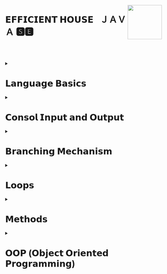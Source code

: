 **<div align="left"></div>** 

<img align="right" width="110" height="110" src="https://user-images.githubusercontent.com/19970595/196669301-8cd9fc25-3f95-42d2-b965-94a5063ef865.jpg"/>

<div><h1 align="left">𝗘𝗙𝗙𝗜𝗖𝗜𝗘𝗡𝗧 𝗛𝗢𝗨𝗦𝗘⠀ＪＡＶＡ 🆂🅴   </h1></div>

### <h3 align="left"></h3> </br> </br> </br>




<!--########################################################################################################################-->
<!-- JAVA LANGUAGE BASİCS -->

<details>
     <summary align="left" ><h1>𝗟𝗮𝗻𝗴𝘂𝗮𝗴𝗲 𝗕𝗮𝘀𝗶𝗰𝘀</h1></summary>
 
 ---
  
<details>
     <summary> <h3>Primitive Types</h3></summary>
   
|#|**Date Range**|**Topic**|**Lesson's Codes**|
|-|-----------|---------|-------------|      
|1|`23.09.2022 - 25.09.2022`|[Primitive Types](https://github.com/erenuygur/EfficientHouseJava/tree/main/src/lessons/languagebasics#user-content-merhama-burası-language-basics)|[Lesson 1](https://github.com/erenuygur/EfficientHouseJava/blob/main/src/lessons/languagebasics/PrimitiveTypes.java#L1)

</details>


<details>
     <summary> <h3>Operators</h3></summary>
     
|#|**Date Range**|**Topic**|**Lesson's Codes**|      
|-|--------|---------|-------------|    
|1|```01.10.2022 - 02.10.2022```|[Operators](https://github.com/erenuygur/EfficientHouseJava/tree/main/src/lessons/languagebasics)|[Lesson 2](https://github.com/erenuygur/EfficientHouseJava/blob/main/src/lessons/languagebasics/Operators.java#L1) 
|2|`08.10.2022 - 09.10.2022`|[And Operators](https://github.com/erenuygur/EfficientHouseJava/tree/main/src/lessons/languagebasics)|[Lesson 3](https://github.com/erenuygur/EfficientHouseJava/blob/main/src/lessons/languagebasics/AndOperators.java#L1) 
|3|`15.10.2022 - 16.10.2022`|[Or Operators](https://github.com/erenuygur/EfficientHouseJava/tree/main/src/lessons/languagebasics)|[Lesson 4](https://github.com/erenuygur/EfficientHouseJava/blob/main/src/lessons/languagebasics/OrOperators.java#L1) 
|4|`22.10.2022 - 23.10.2022`|[Ternary Operator](https://github.com/erenuygur/EfficientHouseJava/tree/main/src/lessons/languagebasics)|[Lesson 5](https://github.com/erenuygur/EfficientHouseJava/blob/main/src/lessons/languagebasics/TernaryOperator.java#L1)
     
     
<details>
     <summary> <h4>Operators Examples</h4></summary>
  
|#|**Date Range**|**Topic**|    
|-|--------|---------|    
|1|`01.10.2022 - 23.10.2022`|[**Operator examples**](https://github.com/erenuygur/EfficientHouseJava/blob/main/src/lessons/languagebasics/OperatorsExample.java)
     
</details>

</details>

     
<details>
     <summary> <h3>Expression and Assigment</h3></summary>
     
|#|**Date Range**|**Topic**|**Lesson's codes**|     
|-|--------|---------|-------------|      
|1|`29.10.2022 - 30.10.2022`|[Expression and Assigment](https://github.com/erenuygur/EfficientHouseJava/tree/main/src/lessons/languagebasics)|[Lesson 6](https://github.com/erenuygur/EfficientHouseJava/blob/main/src/lessons/languagebasics/ExpressionsAndAssignment.java)
     
</details>
     
---
     
</details>




<!--########################################################################################################################-->
<!-- JAVA CONSOL İNPUT OUTPUT -->

<details>
     <summary align="left" ><h1>𝗖𝗼𝗻𝘀𝗼𝗹 𝗜𝗻𝗽𝘂𝘁 𝗮𝗻𝗱 𝗢𝘂𝘁𝗽𝘂𝘁</h1></summary>

<details>
     <summary><h3>String</h3></summary>
   
|#|**Date Range**|**Topic**|**Lesson's Codes**|**Context**|      
|-|--------|---------|-------------|-----------|      
|1|`05.11.2022 - 06.11.2022`| [String Class](https://github.com/erenuygur/EfficientHouseJava/blob/main/src/lessons/l3/string/StringClass.java)
     
<details>
     <summary><h3>String Methods</h3></summary>
   
##### 💠 [CharAt](https://github.com/erenuygur/EfficientHouseJava/blob/main/src/lessons/l3/string/ChartAt.java)
##### 💠 [CompareTo](https://github.com/erenuygur/EfficientHouseJava/blob/main/src/lessons/l3/string/CompareTo.java)  
##### 💠 [Equals](https://github.com/erenuygur/EfficientHouseJava/blob/main/src/lessons/l3/string/Equals.java)  
##### 💠 [Immutable](https://github.com/erenuygur/EfficientHouseJava/blob/main/src/lessons/l3/string/Immutable.java)  
##### 💠 [IndexOf](https://github.com/erenuygur/EfficientHouseJava/blob/main/src/lessons/l3/string/IndexOf.java)  
##### 💠 [Length](https://github.com/erenuygur/EfficientHouseJava/blob/main/src/lessons/l3/string/Length.java)  
##### 💠 [SubString](https://github.com/erenuygur/EfficientHouseJava/blob/main/src/lessons/l3/string/SubString.java)
##### 💠 [Trim](https://github.com/erenuygur/EfficientHouseJava/blob/main/src/lessons/l3/string/Trim.java)  
##### 💠 [UpperLowerCase](https://github.com/erenuygur/EfficientHouseJava/blob/main/src/lessons/l3/string/UpperLower.java)      
     
</details>
     
</details>

     
<details>
     <summary><h3>Print Methods</h3></summary>
   
##### 💠 [Print Methods](https://github.com/erenuygur/EfficientHouseJava/blob/main/src/lessons/l4/PrintMethods.java) 

</details>

     
<details>
     <summary><h3>Scanner Class</h3></summary>
   
##### 💠 [Scanner Class](https://github.com/erenuygur/EfficientHouseJava/blob/main/src/lessons/l5/ScannerClass.java)
     
<details>
     <summary><h4>Scanner Examples</h4></summary>

###### 🔸 [Example - Ⅰ ](https://github.com/erenuygur/EfficientHouseJava/blob/main/src/lessons/l5/ScannerExamples.java)

</details>     

</details>

---     
     
</details>




<!--########################################################################################################################-->
<!-- JAVA BRANCHING MECHANISM -->

<details>
     <summary align="left" ><h1>𝗕𝗿𝗮𝗻𝗰𝗵𝗶𝗻𝗴 𝗠𝗲𝗰𝗵𝗮𝗻𝗶𝘀𝗺</h1></summary>
  
<details>
     <summary><h3>If - Else</h3></summary>   
     
##### 💠 [If - Else ](https://github.com/erenuygur/EfficientHouseJava/blob/main/src/lessons/l6/IfElse.java)       
     
<details>
     <summary><h4>If - Else Examples</h4></summary>

###### 🔸 [Example - Ⅰ ](https://github.com/erenuygur/EfficientHouseJava/blob/main/src/lessons/l6/IfElseExample.java)
###### 🔸 [Example - Ⅱ ](https://github.com/erenuygur/EfficientHouseJava/blob/main/src/lessons/l6/IfElseExample2.java)
###### 🔸 [Example - Ⅲ ](https://github.com/erenuygur/EfficientHouseJava/blob/main/src/lessons/l6/IfElseExample3.java)
###### 🔸 [Example - Ⅳ ](https://github.com/erenuygur/EfficientHouseJava/blob/main/src/lessons/l6/IfElseExample4.java)
</details>

<details>
     <summary><h3>Boolean Expressions</h3></summary>     

##### 💠 [Boolean Expressions ](https://github.com/erenuygur/EfficientHouseJava/blob/main/src/lessons/l6/BooleanExpressions.java) 
          
</details> 
             
</details>   

     
<details>
     <summary><h3>Switch - Case</h3></summary>
     
##### 💠 [Switch - Case ](https://github.com/erenuygur/EfficientHouseJava/blob/main/src/lessons/l10/SwitchIntro.java)     

<details>
     <summary><h4>Switch - Case Examples</h4></summary>

###### 🔸 [Example - Ⅰ ](https://github.com/erenuygur/EfficientHouseJava/blob/main/src/lessons/l10/SwitchExample.java)
###### 🔸 [Example - Ⅱ ](https://github.com/erenuygur/EfficientHouseJava/blob/main/src/lessons/l10/SwitchExample2.java)
###### 🔸 [Example - Ⅲ ](https://github.com/erenuygur/EfficientHouseJava/blob/main/src/lessons/l10/MenuApp.java)
###### 🔸 [Example - Ⅳ ](https://github.com/erenuygur/EfficientHouseJava/blob/main/src/lessons/l10/LeapYear.java)     

</details>
     
</details>

---
     
</details>




<!--########################################################################################################################-->
<!--JAVA FOR - WHİLE - DO WHİLE LOOPS -->  

<details>
     <summary align="left" ><h1>𝗟𝗼𝗼𝗽𝘀</h1></summary>
     
<details>
     <summary><h3>For</h3></summary>
     
##### 💠 [For Intro](https://github.com/erenuygur/EfficientHouseJava/blob/main/src/lessons/l9/ForIntro.java)    

<details>
     <summary><h4>For Examples</h4></summary>

###### 🔸 [Example - Ⅰ ](https://github.com/erenuygur/EfficientHouseJava/blob/main/src/lessons/l9/ForExample1.java)
###### 🔸 [Example - Ⅱ ](https://github.com/erenuygur/EfficientHouseJava/blob/main/src/lessons/l9/ForExample2.java)
###### 🔸 [Example - Ⅲ ](https://github.com/erenuygur/EfficientHouseJava/blob/main/src/lessons/l9/ForExample3.java)
###### 🔸 [Example - Ⅳ ](https://github.com/erenuygur/EfficientHouseJava/blob/main/src/lessons/l9/ForExample4.java)
###### 🔸 [Example - Ⅴ ](https://github.com/erenuygur/EfficientHouseJava/blob/main/src/lessons/l9/ForExample5.java)
###### 🔸 [Example - Ⅵ ](https://github.com/erenuygur/EfficientHouseJava/blob/main/src/lessons/l9/ForExample6.java)
###### 🔸 [Example - Ⅶ ](https://github.com/erenuygur/EfficientHouseJava/blob/main/src/lessons/l9/ForExample7.java)
###### 🔸 [Example - Ⅷ ](https://github.com/erenuygur/EfficientHouseJava/blob/main/src/lessons/l9/ForExample8.java)   
###### 🔸 [Example - Ⅸ ](https://github.com/erenuygur/EfficientHouseJava/blob/main/src/lessons/l9/ForExample9.java)   

</details>
     
</details>
     
     
<details>
     <summary><h3>While</h3></summary>
     
##### 💠 [While Intro](https://github.com/erenuygur/EfficientHouseJava/blob/main/src/lessons/l8/WhileIntro.java)    

<details>
     <summary><h4>While Examples</h4></summary>

###### 🔸 [Example - Ⅰ ](https://github.com/erenuygur/EfficientHouseJava/blob/main/src/lessons/l8/WhileExample.java)
###### 🔸 [Example - Ⅱ ](https://github.com/erenuygur/EfficientHouseJava/blob/main/src/lessons/l8/WhileExample2.java)
###### 🔸 [Example - Ⅲ ](https://github.com/erenuygur/EfficientHouseJava/blob/main/src/lessons/l8/WhileExample3.java)
###### 🔸 [Example - Ⅳ ](https://github.com/erenuygur/EfficientHouseJava/blob/main/src/lessons/l8/WhileExample4.java)
###### 🔸 [Example - Ⅴ ](https://github.com/erenuygur/EfficientHouseJava/blob/main/src/lessons/l8/WhileExample5.java)
###### 🔸 [Example - Ⅵ ](https://github.com/erenuygur/EfficientHouseJava/blob/main/src/lessons/l8/WhileExample6.java)
###### 🔸 [Example - Ⅶ ](https://github.com/erenuygur/EfficientHouseJava/blob/main/src/lessons/l8/WhileExample7.java)
     
</details>
     
<details>
     <summary><h3>Infinity Loops</h3></summary>
     
##### 💠 [Infinity Loops](https://github.com/erenuygur/EfficientHouseJava/blob/main/src/lessons/l8/InfinityLoopWithWhile.java)    
     
</details>       
     
</details>     

     
<details>
     <summary><h3>Do While</h3></summary>
     
##### 💠 [Do While Intro](https://github.com/erenuygur/EfficientHouseJava/blob/main/src/lessons/l8/DoWhileIntro.java)    

<details>
     <summary><h4>Do While Examples</h4></summary>

###### 🔸 [Example - Ⅰ ](https://github.com/erenuygur/EfficientHouseJava/blob/main/src/lessons/l8/DoWhileExample.java)
     
</details>
     
</details>


<details>
     <summary><h3>Continue - Break</h3></summary>        
     
##### 💠 [Continue ](https://github.com/erenuygur/EfficientHouseJava/blob/main/src/lessons/l10/ContinueExample.java)
     
##### 💠 [Break ](https://github.com/erenuygur/EfficientHouseJava/blob/main/src/lessons/l9/Break.java)
     
##### 💠 [Labeled Break ](https://github.com/erenuygur/EfficientHouseJava/blob/main/src/lessons/l9/LabeledBreak.java) 
     
<details>
     <summary><h4>Break Examples</h4></summary>

###### 🔸 [Example - Ⅰ ](https://github.com/erenuygur/EfficientHouseJava/blob/main/src/lessons/l9/BreakIntro.java)

</details>
     
</details>     
     
---     
     
</details>




<!--########################################################################################################################-->
<!--JAVA METHODS -->

<details>
     <summary align="left" ><h1>𝗠𝗲𝘁𝗵𝗼𝗱𝘀</h1></summary>
     
<details>
     <summary><h3>Methods</h3></summary>

##### 💠 [Methods Intro](https://github.com/erenuygur/EfficientHouseJava/blob/main/src/lessons/l7/MethodIntro.java)      

<details>
     <summary><h4>Methods Examples</h4></summary>

###### 🔸 [Example - Ⅰ ](https://github.com/erenuygur/EfficientHouseJava/blob/main/src/lessons/l7/MethodIntroExample.java)
     
</details>     
     
</details>

     
<details>
     <summary><h3>Method Calling</h3></summary>
     
##### 💠 [Method Calling](https://github.com/erenuygur/EfficientHouseJava/blob/main/src/lessons/l7/MethodCalling.java)    
     
</details>
    
     
<details>
     <summary><h3>Method with Parameters</h3></summary>
     
##### 💠 [Method with Parameters](https://github.com/erenuygur/EfficientHouseJava/blob/main/src/lessons/l7/MethodsWithParameters.java)    
     
</details>       
     
     
<details>
     <summary><h3>Void Type Methods</h3></summary>
     
##### 💠 [Void Type Methods](https://github.com/erenuygur/EfficientHouseJava/blob/main/src/lessons/l7/VoidTypeMethods.java)    
     
</details>  
     

<details>
     <summary><h3>Return Type Methods</h3></summary>
     
##### 💠 [Return Type Methods](https://github.com/erenuygur/EfficientHouseJava/blob/main/src/lessons/l7/ReturnTypeMethods.java)    
     
</details>      

---     
     
</details>




<!--########################################################################################################################-->
<!--JAVA OOP (Object Oriented Programming) -->

<details>
     <summary align="left" ><h1>𝗢𝗢𝗣 (𝗢𝗯𝗷𝗲𝗰𝘁 𝗢𝗿𝗶𝗲𝗻𝘁𝗲𝗱 𝗣𝗿𝗼𝗴𝗿𝗮𝗺𝗺𝗶𝗻𝗴)</h1></summary>
     
<details>
     <summary><h3>Intro</h3></summary>
 
##### 💠 [User Defined Type](https://github.com/NumanKartall/EfficientHouseJava/blob/main/src/lessons/l11/oop/intro/UserDefinedType.java)
     
##### 💠 [Class Members](https://github.com/NumanKartall/EfficientHouseJava/blob/main/src/lessons/l11/oop/intro/ClassMembers.java)         
    
##### 💠 [Cast](https://github.com/NumanKartall/EfficientHouseJava/blob/main/src/lessons/l11/oop/intro/Cast.java)
      
##### 💠 [Defaults](https://github.com/NumanKartall/EfficientHouseJava/blob/main/src/lessons/l11/oop/intro/Defaults.java)     

<details>     
     <summary><h4>Intro Examples</h4></summary>
     
###### 🔸 [Example - Ⅰ ](https://github.com/NumanKartall/EfficientHouseJava/blob/main/src/lessons/l11/oop/intro/Example1.java)     

</details>
     
<details>     
     <summary><h3>Stack - Heap</h3></summary>
     
##### 💠 [Stack](https://github.com/NumanKartall/EfficientHouseJava/blob/main/src/lessons/l11/oop/intro/StackExample.java)
     
##### 💠 [Heap](https://github.com/NumanKartall/EfficientHouseJava/blob/main/src/lessons/l11/oop/intro/Heap.java) 
     
</details>
     
</details>          

     
<details>
     <summary><h3>Mid</h3></summary>
 
##### 💠 [Two Reference One Instance](https://github.com/NumanKartall/EfficientHouseJava/blob/main/src/lessons/l11/oop/mid/TwoReferenceOneInstance.java)

##### 💠 [References and Object ](https://github.com/NumanKartall/EfficientHouseJava/blob/main/src/lessons/l11/oop/mid/Example.java)   

<details>     
     <summary><h4>DateUtil Examples</h4></summary>

###### 🔸 [Example - Ⅰ ](https://github.com/NumanKartall/EfficientHouseJava/blob/main/src/lessons/l11/oop/mid/Tricky.java)         
 
###### 🔸 [Example - Ⅱ ](https://github.com/NumanKartall/EfficientHouseJava/blob/main/src/lessons/l11/oop/mid/date/DateUtil.java)              
     
</details>     

</details>         
 
---     
     
</details>



<!--TO BE CONTİUNED-->
